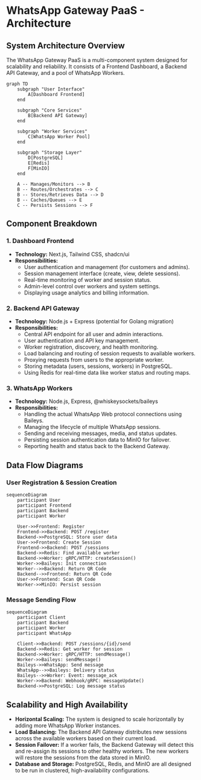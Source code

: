 # WhatsApp Gateway PaaS - Architecture

## System Architecture Overview

The WhatsApp Gateway PaaS is a multi-component system designed for scalability and reliability. It consists of a Frontend Dashboard, a Backend API Gateway, and a pool of WhatsApp Workers.

```mermaid
graph TD
    subgraph "User Interface"
        A[Dashboard Frontend]
    end

    subgraph "Core Services"
        B[Backend API Gateway]
    end

    subgraph "Worker Services"
        C[WhatsApp Worker Pool]
    end

    subgraph "Storage Layer"
        D[PostgreSQL]
        E[Redis]
        F[MinIO]
    end

    A -- Manages/Monitors --> B
    B -- Routes/Orchestrates --> C
    B -- Stores/Retrieves Data --> D
    B -- Caches/Queues --> E
    C -- Persists Sessions --> F
```

## Component Breakdown

### 1. Dashboard Frontend

- **Technology:** Next.js, Tailwind CSS, shadcn/ui
- **Responsibilities:**
  - User authentication and management (for customers and admins).
  - Session management interface (create, view, delete sessions).
  - Real-time monitoring of worker and session status.
  - Admin-level control over workers and system settings.
  - Displaying usage analytics and billing information.

### 2. Backend API Gateway

- **Technology:** Node.js + Express (potential for Golang migration)
- **Responsibilities:**
  - Central API endpoint for all user and admin interactions.
  - User authentication and API key management.
  - Worker registration, discovery, and health monitoring.
  - Load balancing and routing of session requests to available workers.
  - Proxying requests from users to the appropriate worker.
  - Storing metadata (users, sessions, workers) in PostgreSQL.
  - Using Redis for real-time data like worker status and routing maps.

### 3. WhatsApp Workers

- **Technology:** Node.js, Express, @whiskeysockets/baileys
- **Responsibilities:**
  - Handling the actual WhatsApp Web protocol connections using Baileys.
  - Managing the lifecycle of multiple WhatsApp sessions.
  - Sending and receiving messages, media, and status updates.
  - Persisting session authentication data to MinIO for failover.
  - Reporting health and status back to the Backend Gateway.

## Data Flow Diagrams

### User Registration & Session Creation

```mermaid
sequenceDiagram
    participant User
    participant Frontend
    participant Backend
    participant Worker

    User->>Frontend: Register
    Frontend->>Backend: POST /register
    Backend->>PostgreSQL: Store user data
    User->>Frontend: Create Session
    Frontend->>Backend: POST /sessions
    Backend->>Redis: Find available worker
    Backend->>Worker: gRPC/HTTP: createSession()
    Worker->>Baileys: Init connection
    Worker-->>Backend: Return QR Code
    Backend-->>Frontend: Return QR Code
    User->>Frontend: Scan QR Code
    Worker->>MinIO: Persist session
```

### Message Sending Flow

```mermaid
sequenceDiagram
    participant Client
    participant Backend
    participant Worker
    participant WhatsApp

    Client->>Backend: POST /sessions/{id}/send
    Backend->>Redis: Get worker for session
    Backend->>Worker: gRPC/HTTP: sendMessage()
    Worker->>Baileys: sendMessage()
    Baileys->>WhatsApp: Send message
    WhatsApp-->>Baileys: Delivery status
    Baileys-->>Worker: Event: message_ack
    Worker->>Backend: Webhook/gRPC: messageUpdate()
    Backend->>PostgreSQL: Log message status
```

## Scalability and High Availability

- **Horizontal Scaling:** The system is designed to scale horizontally by adding more WhatsApp Worker instances.
- **Load Balancing:** The Backend API Gateway distributes new sessions across the available workers based on their current load.
- **Session Failover:** If a worker fails, the Backend Gateway will detect this and re-assign its sessions to other healthy workers. The new workers will restore the sessions from the data stored in MinIO.
- **Database and Storage:** PostgreSQL, Redis, and MinIO are all designed to be run in clustered, high-availability configurations.
